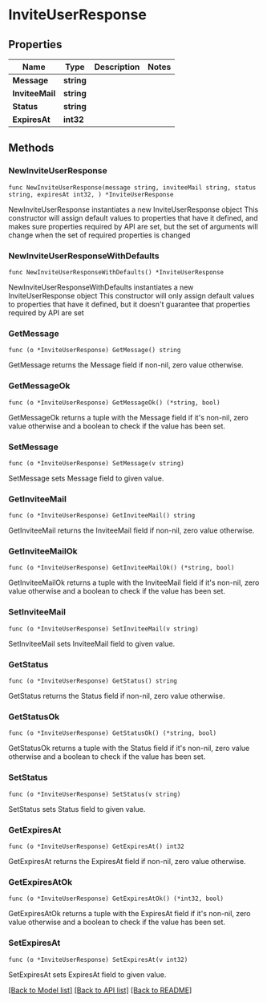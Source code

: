 # InviteUserResponse

## Properties

Name | Type | Description | Notes
------------ | ------------- | ------------- | -------------
**Message** | **string** |  | 
**InviteeMail** | **string** |  | 
**Status** | **string** |  | 
**ExpiresAt** | **int32** |  | 

## Methods

### NewInviteUserResponse

`func NewInviteUserResponse(message string, inviteeMail string, status string, expiresAt int32, ) *InviteUserResponse`

NewInviteUserResponse instantiates a new InviteUserResponse object
This constructor will assign default values to properties that have it defined,
and makes sure properties required by API are set, but the set of arguments
will change when the set of required properties is changed

### NewInviteUserResponseWithDefaults

`func NewInviteUserResponseWithDefaults() *InviteUserResponse`

NewInviteUserResponseWithDefaults instantiates a new InviteUserResponse object
This constructor will only assign default values to properties that have it defined,
but it doesn't guarantee that properties required by API are set

### GetMessage

`func (o *InviteUserResponse) GetMessage() string`

GetMessage returns the Message field if non-nil, zero value otherwise.

### GetMessageOk

`func (o *InviteUserResponse) GetMessageOk() (*string, bool)`

GetMessageOk returns a tuple with the Message field if it's non-nil, zero value otherwise
and a boolean to check if the value has been set.

### SetMessage

`func (o *InviteUserResponse) SetMessage(v string)`

SetMessage sets Message field to given value.


### GetInviteeMail

`func (o *InviteUserResponse) GetInviteeMail() string`

GetInviteeMail returns the InviteeMail field if non-nil, zero value otherwise.

### GetInviteeMailOk

`func (o *InviteUserResponse) GetInviteeMailOk() (*string, bool)`

GetInviteeMailOk returns a tuple with the InviteeMail field if it's non-nil, zero value otherwise
and a boolean to check if the value has been set.

### SetInviteeMail

`func (o *InviteUserResponse) SetInviteeMail(v string)`

SetInviteeMail sets InviteeMail field to given value.


### GetStatus

`func (o *InviteUserResponse) GetStatus() string`

GetStatus returns the Status field if non-nil, zero value otherwise.

### GetStatusOk

`func (o *InviteUserResponse) GetStatusOk() (*string, bool)`

GetStatusOk returns a tuple with the Status field if it's non-nil, zero value otherwise
and a boolean to check if the value has been set.

### SetStatus

`func (o *InviteUserResponse) SetStatus(v string)`

SetStatus sets Status field to given value.


### GetExpiresAt

`func (o *InviteUserResponse) GetExpiresAt() int32`

GetExpiresAt returns the ExpiresAt field if non-nil, zero value otherwise.

### GetExpiresAtOk

`func (o *InviteUserResponse) GetExpiresAtOk() (*int32, bool)`

GetExpiresAtOk returns a tuple with the ExpiresAt field if it's non-nil, zero value otherwise
and a boolean to check if the value has been set.

### SetExpiresAt

`func (o *InviteUserResponse) SetExpiresAt(v int32)`

SetExpiresAt sets ExpiresAt field to given value.



[[Back to Model list]](../README.md#documentation-for-models) [[Back to API list]](../README.md#documentation-for-api-endpoints) [[Back to README]](../README.md)


